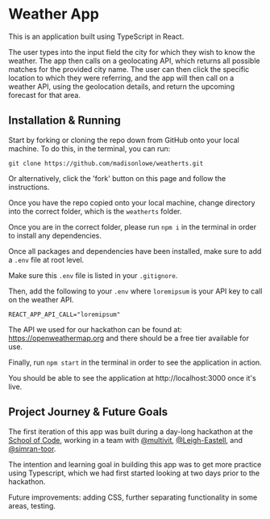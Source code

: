 # Weather App

This is an application built using TypeScript in React.

The user types into the input field the city for which they wish to know the weather. The app then calls on a geolocating API, which returns all possible matches for the provided city name. The user can then click the specific location to which they were referring, and the app will then call on a weather API, using the geolocation details, and return the upcoming forecast for that area.

## Installation & Running

Start by forking or cloning the repo down from GitHub onto your local machine. To do this, in the terminal, you can run:
```
git clone https://github.com/madisonlowe/weatherts.git
```
Or alternatively, click the 'fork' button on this page and follow the instructions.

Once you have the repo copied onto your local machine, change directory into the correct folder, which is the `weatherts` folder.

Once you are in the correct folder, please run `npm i` in the terminal in order to install any dependencies.

Once all packages and dependencies have been installed, make sure to add a `.env` file at root level.

Make sure this `.env` file is listed in your `.gitignore`.

Then, add the following to your `.env` where `loremipsum` is your API key to call on the weather API.

```
REACT_APP_API_CALL="loremipsum"
```

The API we used for our hackathon can be found at: https://openweathermap.org and there should be a free tier available for use.

Finally, run `npm start` in the terminal in order to see the application in action.

You should be able to see the application at http://localhost:3000 once it's live.

## Project Journey & Future Goals

The first iteration of this app was built during a day-long hackathon at the [School of Code](https://github.com/SchoolOfCode), working in a team with [@multivit](https://github.com/multi-vit), [@Leigh-Eastell](https://github.com/Leigh-Eastell), and [@simran-toor](https://github.com/simran-toor).

The intention and learning goal in building this app was to get more practice using Typescript, which we had first started looking at two days prior to the hackathon. 

Future improvements: adding CSS, further separating functionality in some areas, testing.
